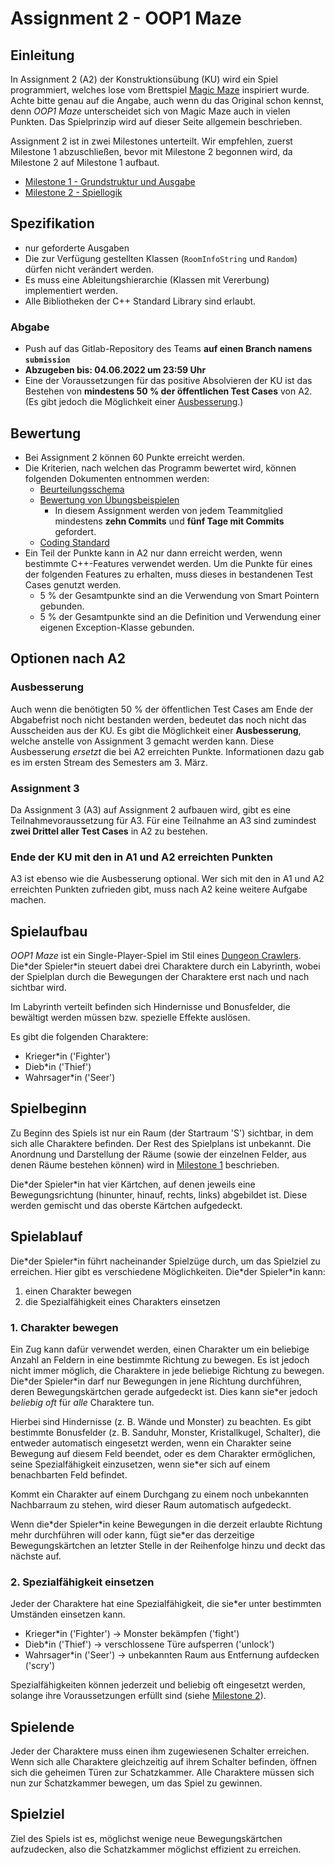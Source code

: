 # Assignment 2 - OOP1 Maze

## Einleitung

In Assignment 2 (A2) der Konstruktionsübung (KU) wird ein Spiel programmiert, welches lose vom Brettspiel [Magic Maze](https://de.wikipedia.org/wiki/Magic_Maze) inspiriert wurde. Achte bitte genau auf die Angabe, auch wenn du das Original
schon kennst, denn *OOP1 Maze* unterscheidet sich von Magic Maze auch in vielen Punkten.
Das Spielprinzip wird auf dieser Seite allgemein beschrieben.

Assignment 2 ist in zwei Milestones unterteilt. Wir empfehlen, zuerst Milestone 1 abzuschließen, bevor mit Milestone 2 begonnen wird, da Milestone 2 auf Milestone 1 aufbaut.

- [Milestone 1 - Grundstruktur und Ausgabe](description/Milestone_1.md)
- [Milestone 2 - Spiellogik](description/Milestone_2.md)

## Spezifikation

- nur geforderte Ausgaben
- Die zur Verfügung gestellten Klassen (`RoomInfoString` und `Random`) dürfen nicht verändert werden.
- Es muss eine Ableitungshierarchie (Klassen mit Vererbung) implementiert werden.
- Alle Bibliotheken der C++ Standard Library sind erlaubt.

### Abgabe

- Push auf das Gitlab-Repository des Teams **auf einen Branch namens `submission`**
- **Abzugeben bis: 04.06.2022 um 23:59 Uhr**
- Eine der Voraussetzungen für das positive Absolvieren der KU ist das Bestehen von **mindestens 50 % der öffentlichen Test Cases** von A2. (Es gibt jedoch die Möglichkeit einer [Ausbesserung](#ausbesserung).)

## Bewertung
- Bei Assignment 2 können 60 Punkte erreicht werden.
- Die Kriterien, nach welchen das Programm bewertet wird, können folgenden Dokumenten entnommen werden:
  - [Beurteilungsschema](https://tc.tugraz.at/main/mod/page/view.php?id=256924)
  - [Bewertung von Übungsbeispielen](https://tc.tugraz.at/main/mod/page/view.php?id=138898)
    - In diesem Assignment werden von jedem Teammitglied mindestens **zehn Commits** und **fünf Tage mit Commits** gefordert.
  - [Coding Standard](https://tc.tugraz.at/main/mod/page/view.php?id=260668)
- Ein Teil der Punkte kann in A2 nur dann erreicht werden, wenn bestimmte C++-Features verwendet werden. Um die Punkte für eines der folgenden Features zu erhalten, muss dieses in bestandenen Test Cases genutzt werden.
  - 5 % der Gesamtpunkte sind an die Verwendung von Smart Pointern gebunden.
  - 5 % der Gesamtpunkte sind an die Definition und Verwendung einer eigenen Exception-Klasse gebunden. 

## Optionen nach A2
### Ausbesserung

Auch wenn die benötigten 50 % der öffentlichen Test Cases am Ende der Abgabefrist noch nicht bestanden werden, bedeutet das noch nicht das Ausscheiden aus der KU. Es gibt die Möglichkeit einer **Ausbesserung**, welche anstelle von Assignment 3 gemacht werden kann. Diese Ausbesserung _ersetzt_ die bei A2 erreichten Punkte. Informationen dazu gab es im ersten Stream des Semesters am 3. März.

### Assignment 3

Da Assignment 3 (A3) auf Assignment 2 aufbauen wird, gibt es eine Teilnahmevoraussetzung für A3. Für eine Teilnahme an A3 sind zumindest **zwei Drittel aller Test Cases** in A2 zu bestehen.

### Ende der KU mit den in A1 und A2 erreichten Punkten
A3 ist ebenso wie die Ausbesserung optional. Wer sich mit den in A1 und A2 erreichten Punkten zufrieden gibt, muss nach A2 keine weitere Aufgabe machen.

## Spielaufbau

*OOP1 Maze* ist ein Single-Player-Spiel im Stil eines [Dungeon Crawlers](https://de.wikipedia.org/wiki/Dungeon_(Rollenspiele)). Die\*der Spieler\*in steuert dabei drei Charaktere durch ein Labyrinth, wobei der Spielplan durch die Bewegungen der Charaktere erst nach und nach sichtbar wird.

Im Labyrinth verteilt befinden sich Hindernisse und Bonusfelder, die bewältigt werden müssen bzw. spezielle Effekte auslösen.

Es gibt die folgenden Charaktere:
- Krieger\*in ('Fighter')
- Dieb\*in ('Thief')
- Wahrsager\*in ('Seer')

## Spielbeginn

Zu Beginn des Spiels ist nur ein Raum (der Startraum 'S') sichtbar, in dem sich alle Charaktere befinden. Der Rest des Spielplans ist unbekannt. Die Anordnung und Darstellung der Räume (sowie der einzelnen Felder, aus denen Räume bestehen können) wird in [Milestone 1](description/Milestone_1.md) beschrieben.

Die\*der Spieler\*in hat vier Kärtchen, auf denen jeweils eine Bewegungsrichtung (hinunter, hinauf, rechts, links) abgebildet ist. Diese werden gemischt und das oberste Kärtchen aufgedeckt.

## Spielablauf

Die\*der Spieler\*in führt nacheinander Spielzüge durch, um das Spielziel zu erreichen. Hier gibt es verschiedene Möglichkeiten.
Die\*der Spieler\*in kann:

1. einen Charakter bewegen
2. die Spezialfähigkeit eines Charakters einsetzen

### 1. Charakter bewegen

Ein Zug kann dafür verwendet werden, einen Charakter um ein beliebige Anzahl an Feldern in eine bestimmte Richtung zu bewegen. 
Es ist jedoch nicht immer möglich, die Charaktere in jede beliebige Richtung zu bewegen. Die\*der Spieler\*in darf nur Bewegungen in jene Richtung durchführen, deren Bewegungskärtchen gerade aufgedeckt ist. Dies kann sie\*er jedoch *beliebig oft* für *alle* Charaktere tun.  

Hierbei sind Hindernisse (z. B. Wände und Monster) zu beachten. Es gibt bestimmte Bonusfelder (z. B. Sanduhr, Monster, Kristallkugel, Schalter), die entweder automatisch eingesetzt werden, wenn ein Charakter seine Bewegung auf diesem Feld beendet, oder es dem Charakter ermöglichen, seine Spezialfähigkeit einzusetzen, wenn sie\*er sich auf einem benachbarten Feld befindet.

Kommt ein Charakter auf einem Durchgang zu einem noch unbekannten Nachbarraum zu stehen, wird dieser Raum automatisch aufgedeckt.

Wenn die\*der Spieler\*in keine Bewegungen in die derzeit erlaubte Richtung mehr durchführen will oder kann, fügt sie\*er das derzeitige Bewegungskärtchen an letzter Stelle in der Reihenfolge hinzu und deckt das nächste auf.

### 2. Spezialfähigkeit einsetzen

Jeder der Charaktere hat eine Spezialfähigkeit, die sie\*er unter bestimmten Umständen einsetzen kann.
- Krieger\*in ('Fighter') -> Monster bekämpfen ('fight')
- Dieb\*in ('Thief')      -> verschlossene Türe aufsperren ('unlock')
- Wahrsager\*in ('Seer')  -> unbekannten Raum aus Entfernung aufdecken ('scry')

Spezialfähigkeiten können jederzeit und beliebig oft eingesetzt werden, solange ihre Voraussetzungen erfüllt sind (siehe [Milestone 2](description/Milestone_2.md)).

## Spielende

Jeder der Charaktere muss einen ihm zugewiesenen Schalter erreichen. Wenn sich alle Charaktere gleichzeitig auf ihrem Schalter befinden, öffnen sich die geheimen Türen zur Schatzkammer. Alle Charaktere müssen sich nun zur Schatzkammer bewegen, um das Spiel zu gewinnen.


## Spielziel

Ziel des Spiels ist es, möglichst wenige neue Bewegungskärtchen aufzudecken, also die Schatzkammer möglichst effizient zu erreichen.
